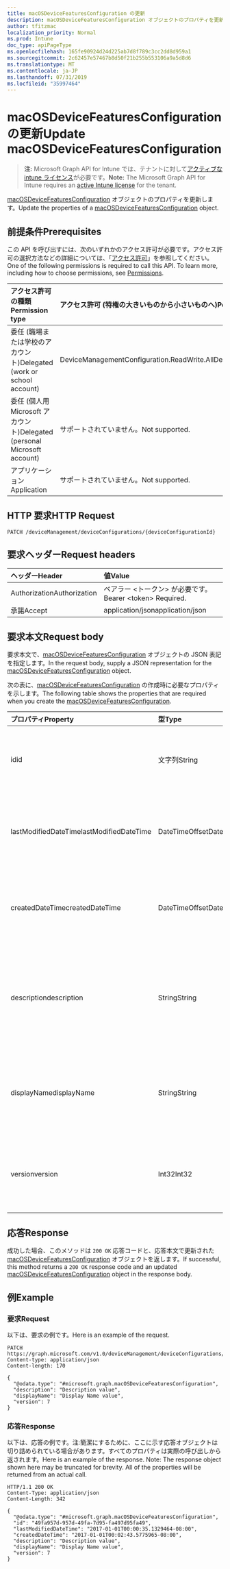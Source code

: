 ```yaml
---
title: macOSDeviceFeaturesConfiguration の更新
description: macOSDeviceFeaturesConfiguration オブジェクトのプロパティを更新します。
author: tfitzmac
localization_priority: Normal
ms.prod: Intune
doc_type: apiPageType
ms.openlocfilehash: 165fe90924d24d225ab7d8f789c3cc2dd8d959a1
ms.sourcegitcommit: 2c62457e57467b8d50f21b255b553106a9a5d8d6
ms.translationtype: MT
ms.contentlocale: ja-JP
ms.lasthandoff: 07/31/2019
ms.locfileid: "35997464"
---
```

# <a name="update-macosdevicefeaturesconfiguration"></a><span data-ttu-id="42dbe-103">macOSDeviceFeaturesConfiguration の更新</span><span class="sxs-lookup"><span data-stu-id="42dbe-103">Update macOSDeviceFeaturesConfiguration</span></span>

> <span data-ttu-id="42dbe-104">**注:** Microsoft Graph API for Intune では、テナントに対して[アクティブな intune ライセンス](https://go.microsoft.com/fwlink/?linkid=839381)が必要です。</span><span class="sxs-lookup"><span data-stu-id="42dbe-104">**Note:** The Microsoft Graph API for Intune requires an [active Intune license](https://go.microsoft.com/fwlink/?linkid=839381) for the tenant.</span></span>

<span data-ttu-id="42dbe-105">[macOSDeviceFeaturesConfiguration](../resources/intune-deviceconfig-macosdevicefeaturesconfiguration.md) オブジェクトのプロパティを更新します。</span><span class="sxs-lookup"><span data-stu-id="42dbe-105">Update the properties of a [macOSDeviceFeaturesConfiguration](../resources/intune-deviceconfig-macosdevicefeaturesconfiguration.md) object.</span></span>

## <a name="prerequisites"></a><span data-ttu-id="42dbe-106">前提条件</span><span class="sxs-lookup"><span data-stu-id="42dbe-106">Prerequisites</span></span>
<span data-ttu-id="42dbe-p101">この API を呼び出すには、次のいずれかのアクセス許可が必要です。アクセス許可の選択方法などの詳細については、「[アクセス許可](/graph/permissions-reference)」を参照してください。</span><span class="sxs-lookup"><span data-stu-id="42dbe-p101">One of the following permissions is required to call this API. To learn more, including how to choose permissions, see [Permissions](/graph/permissions-reference).</span></span>

|<span data-ttu-id="42dbe-109">アクセス許可の種類</span><span class="sxs-lookup"><span data-stu-id="42dbe-109">Permission type</span></span>|<span data-ttu-id="42dbe-110">アクセス許可 (特権の大きいものから小さいものへ)</span><span class="sxs-lookup"><span data-stu-id="42dbe-110">Permissions (from most to least privileged)</span></span>|
|:---|:---|
|<span data-ttu-id="42dbe-111">委任 (職場または学校のアカウント)</span><span class="sxs-lookup"><span data-stu-id="42dbe-111">Delegated (work or school account)</span></span>|<span data-ttu-id="42dbe-112">DeviceManagementConfiguration.ReadWrite.All</span><span class="sxs-lookup"><span data-stu-id="42dbe-112">DeviceManagementConfiguration.ReadWrite.All</span></span>|
|<span data-ttu-id="42dbe-113">委任 (個人用 Microsoft アカウント)</span><span class="sxs-lookup"><span data-stu-id="42dbe-113">Delegated (personal Microsoft account)</span></span>|<span data-ttu-id="42dbe-114">サポートされていません。</span><span class="sxs-lookup"><span data-stu-id="42dbe-114">Not supported.</span></span>|
|<span data-ttu-id="42dbe-115">アプリケーション</span><span class="sxs-lookup"><span data-stu-id="42dbe-115">Application</span></span>|<span data-ttu-id="42dbe-116">サポートされていません。</span><span class="sxs-lookup"><span data-stu-id="42dbe-116">Not supported.</span></span>|

## <a name="http-request"></a><span data-ttu-id="42dbe-117">HTTP 要求</span><span class="sxs-lookup"><span data-stu-id="42dbe-117">HTTP Request</span></span>
<!-- {
  "blockType": "ignored"
}
-->
``` http
PATCH /deviceManagement/deviceConfigurations/{deviceConfigurationId}
```

## <a name="request-headers"></a><span data-ttu-id="42dbe-118">要求ヘッダー</span><span class="sxs-lookup"><span data-stu-id="42dbe-118">Request headers</span></span>
|<span data-ttu-id="42dbe-119">ヘッダー</span><span class="sxs-lookup"><span data-stu-id="42dbe-119">Header</span></span>|<span data-ttu-id="42dbe-120">値</span><span class="sxs-lookup"><span data-stu-id="42dbe-120">Value</span></span>|
|:---|:---|
|<span data-ttu-id="42dbe-121">Authorization</span><span class="sxs-lookup"><span data-stu-id="42dbe-121">Authorization</span></span>|<span data-ttu-id="42dbe-122">ベアラー &lt;トークン&gt; が必要です。</span><span class="sxs-lookup"><span data-stu-id="42dbe-122">Bearer &lt;token&gt; Required.</span></span>|
|<span data-ttu-id="42dbe-123">承諾</span><span class="sxs-lookup"><span data-stu-id="42dbe-123">Accept</span></span>|<span data-ttu-id="42dbe-124">application/json</span><span class="sxs-lookup"><span data-stu-id="42dbe-124">application/json</span></span>|

## <a name="request-body"></a><span data-ttu-id="42dbe-125">要求本文</span><span class="sxs-lookup"><span data-stu-id="42dbe-125">Request body</span></span>
<span data-ttu-id="42dbe-126">要求本文で、[macOSDeviceFeaturesConfiguration](../resources/intune-deviceconfig-macosdevicefeaturesconfiguration.md) オブジェクトの JSON 表記を指定します。</span><span class="sxs-lookup"><span data-stu-id="42dbe-126">In the request body, supply a JSON representation for the [macOSDeviceFeaturesConfiguration](../resources/intune-deviceconfig-macosdevicefeaturesconfiguration.md) object.</span></span>

<span data-ttu-id="42dbe-127">次の表に、[macOSDeviceFeaturesConfiguration](../resources/intune-deviceconfig-macosdevicefeaturesconfiguration.md) の作成時に必要なプロパティを示します。</span><span class="sxs-lookup"><span data-stu-id="42dbe-127">The following table shows the properties that are required when you create the [macOSDeviceFeaturesConfiguration](../resources/intune-deviceconfig-macosdevicefeaturesconfiguration.md).</span></span>

|<span data-ttu-id="42dbe-128">プロパティ</span><span class="sxs-lookup"><span data-stu-id="42dbe-128">Property</span></span>|<span data-ttu-id="42dbe-129">型</span><span class="sxs-lookup"><span data-stu-id="42dbe-129">Type</span></span>|<span data-ttu-id="42dbe-130">説明</span><span class="sxs-lookup"><span data-stu-id="42dbe-130">Description</span></span>|
|:---|:---|:---|
|<span data-ttu-id="42dbe-131">id</span><span class="sxs-lookup"><span data-stu-id="42dbe-131">id</span></span>|<span data-ttu-id="42dbe-132">文字列</span><span class="sxs-lookup"><span data-stu-id="42dbe-132">String</span></span>|<span data-ttu-id="42dbe-133">エンティティのキー。</span><span class="sxs-lookup"><span data-stu-id="42dbe-133">Key of the entity.</span></span> <span data-ttu-id="42dbe-134">[deviceConfiguration](../resources/intune-deviceconfig-deviceconfiguration.md) から継承します</span><span class="sxs-lookup"><span data-stu-id="42dbe-134">Inherited from [deviceConfiguration](../resources/intune-deviceconfig-deviceconfiguration.md)</span></span>|
|<span data-ttu-id="42dbe-135">lastModifiedDateTime</span><span class="sxs-lookup"><span data-stu-id="42dbe-135">lastModifiedDateTime</span></span>|<span data-ttu-id="42dbe-136">DateTimeOffset</span><span class="sxs-lookup"><span data-stu-id="42dbe-136">DateTimeOffset</span></span>|<span data-ttu-id="42dbe-137">オブジェクトの最終更新の DateTime。</span><span class="sxs-lookup"><span data-stu-id="42dbe-137">DateTime the object was last modified.</span></span> <span data-ttu-id="42dbe-138">[deviceConfiguration](../resources/intune-deviceconfig-deviceconfiguration.md) から継承します</span><span class="sxs-lookup"><span data-stu-id="42dbe-138">Inherited from [deviceConfiguration](../resources/intune-deviceconfig-deviceconfiguration.md)</span></span>|
|<span data-ttu-id="42dbe-139">createdDateTime</span><span class="sxs-lookup"><span data-stu-id="42dbe-139">createdDateTime</span></span>|<span data-ttu-id="42dbe-140">DateTimeOffset</span><span class="sxs-lookup"><span data-stu-id="42dbe-140">DateTimeOffset</span></span>|<span data-ttu-id="42dbe-141">オブジェクトが作成された DateTime。</span><span class="sxs-lookup"><span data-stu-id="42dbe-141">DateTime the object was created.</span></span> <span data-ttu-id="42dbe-142">[deviceConfiguration](../resources/intune-deviceconfig-deviceconfiguration.md) から継承します</span><span class="sxs-lookup"><span data-stu-id="42dbe-142">Inherited from [deviceConfiguration](../resources/intune-deviceconfig-deviceconfiguration.md)</span></span>|
|<span data-ttu-id="42dbe-143">description</span><span class="sxs-lookup"><span data-stu-id="42dbe-143">description</span></span>|<span data-ttu-id="42dbe-144">String</span><span class="sxs-lookup"><span data-stu-id="42dbe-144">String</span></span>|<span data-ttu-id="42dbe-145">管理者が指定した、デバイス構成についての説明。</span><span class="sxs-lookup"><span data-stu-id="42dbe-145">Admin provided description of the Device Configuration.</span></span> <span data-ttu-id="42dbe-146">[deviceConfiguration](../resources/intune-deviceconfig-deviceconfiguration.md) から継承します</span><span class="sxs-lookup"><span data-stu-id="42dbe-146">Inherited from [deviceConfiguration](../resources/intune-deviceconfig-deviceconfiguration.md)</span></span>|
|<span data-ttu-id="42dbe-147">displayName</span><span class="sxs-lookup"><span data-stu-id="42dbe-147">displayName</span></span>|<span data-ttu-id="42dbe-148">String</span><span class="sxs-lookup"><span data-stu-id="42dbe-148">String</span></span>|<span data-ttu-id="42dbe-149">管理者が指定した、デバイス構成の名前。</span><span class="sxs-lookup"><span data-stu-id="42dbe-149">Admin provided name of the device configuration.</span></span> <span data-ttu-id="42dbe-150">[deviceConfiguration](../resources/intune-deviceconfig-deviceconfiguration.md) から継承します</span><span class="sxs-lookup"><span data-stu-id="42dbe-150">Inherited from [deviceConfiguration](../resources/intune-deviceconfig-deviceconfiguration.md)</span></span>|
|<span data-ttu-id="42dbe-151">version</span><span class="sxs-lookup"><span data-stu-id="42dbe-151">version</span></span>|<span data-ttu-id="42dbe-152">Int32</span><span class="sxs-lookup"><span data-stu-id="42dbe-152">Int32</span></span>|<span data-ttu-id="42dbe-153">デバイス構成のバージョン。</span><span class="sxs-lookup"><span data-stu-id="42dbe-153">Version of the device configuration.</span></span> <span data-ttu-id="42dbe-154">[deviceConfiguration](../resources/intune-deviceconfig-deviceconfiguration.md) から継承します</span><span class="sxs-lookup"><span data-stu-id="42dbe-154">Inherited from [deviceConfiguration](../resources/intune-deviceconfig-deviceconfiguration.md)</span></span>|



## <a name="response"></a><span data-ttu-id="42dbe-155">応答</span><span class="sxs-lookup"><span data-stu-id="42dbe-155">Response</span></span>
<span data-ttu-id="42dbe-156">成功した場合、このメソッドは `200 OK` 応答コードと、応答本文で更新された [macOSDeviceFeaturesConfiguration](../resources/intune-deviceconfig-macosdevicefeaturesconfiguration.md) オブジェクトを返します。</span><span class="sxs-lookup"><span data-stu-id="42dbe-156">If successful, this method returns a `200 OK` response code and an updated [macOSDeviceFeaturesConfiguration](../resources/intune-deviceconfig-macosdevicefeaturesconfiguration.md) object in the response body.</span></span>

## <a name="example"></a><span data-ttu-id="42dbe-157">例</span><span class="sxs-lookup"><span data-stu-id="42dbe-157">Example</span></span>

### <a name="request"></a><span data-ttu-id="42dbe-158">要求</span><span class="sxs-lookup"><span data-stu-id="42dbe-158">Request</span></span>
<span data-ttu-id="42dbe-159">以下は、要求の例です。</span><span class="sxs-lookup"><span data-stu-id="42dbe-159">Here is an example of the request.</span></span>
``` http
PATCH https://graph.microsoft.com/v1.0/deviceManagement/deviceConfigurations/{deviceConfigurationId}
Content-type: application/json
Content-length: 170

{
  "@odata.type": "#microsoft.graph.macOSDeviceFeaturesConfiguration",
  "description": "Description value",
  "displayName": "Display Name value",
  "version": 7
}
```

### <a name="response"></a><span data-ttu-id="42dbe-160">応答</span><span class="sxs-lookup"><span data-stu-id="42dbe-160">Response</span></span>
<span data-ttu-id="42dbe-p108">以下は、応答の例です。注:簡潔にするために、ここに示す応答オブジェクトは切り詰められている場合があります。すべてのプロパティは実際の呼び出しから返されます。</span><span class="sxs-lookup"><span data-stu-id="42dbe-p108">Here is an example of the response. Note: The response object shown here may be truncated for brevity. All of the properties will be returned from an actual call.</span></span>
``` http
HTTP/1.1 200 OK
Content-Type: application/json
Content-Length: 342

{
  "@odata.type": "#microsoft.graph.macOSDeviceFeaturesConfiguration",
  "id": "49fa957d-957d-49fa-7d95-fa497d95fa49",
  "lastModifiedDateTime": "2017-01-01T00:00:35.1329464-08:00",
  "createdDateTime": "2017-01-01T00:02:43.5775965-08:00",
  "description": "Description value",
  "displayName": "Display Name value",
  "version": 7
}
```



